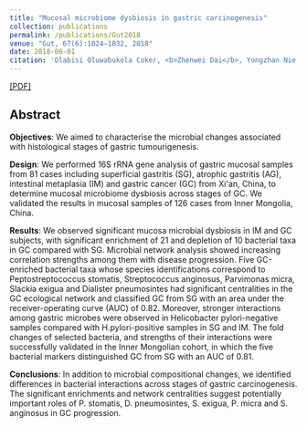 ```yaml
---
title: "Mucosal microbiome dysbiosis in gastric carcinogenesis"
collection: publications
permalink: /publications/Gut2018
venue: "Gut, 67(6):1024–1032, 2018"
date: 2018-06-01
citation: 'Olabisi Oluwabukola Coker, <b>Zhenwei Dai</b>, Yongzhan Nie, etc. <b>Gut, 67(6):1024–1032, 2018.</b>'
---
```


[[PDF]](https://pubmed.ncbi.nlm.nih.gov/28765474/)

## Abstract
<b>Objectives</b>: We aimed to characterise the microbial changes associated with histological stages of gastric tumourigenesis.

<b>Design</b>: We performed 16S rRNA gene analysis of gastric mucosal samples from 81 cases including superficial gastritis (SG), atrophic gastritis (AG), intestinal metaplasia (IM) and gastric cancer (GC) from Xi'an, China, to determine mucosal microbiome dysbiosis across stages of GC. We validated the results in mucosal samples of 126 cases from Inner Mongolia, China.

<b>Results</b>: We observed significant mucosa microbial dysbiosis in IM and GC subjects, with significant enrichment of 21 and depletion of 10 bacterial taxa in GC compared with SG. Microbial network analysis showed increasing correlation strengths among them with disease progression. Five GC-enriched bacterial taxa whose species identifications correspond to Peptostreptococcus stomatis, Streptococcus anginosus, Parvimonas micra, Slackia exigua and Dialister pneumosintes had significant centralities in the GC ecological network and classified GC from SG with an area under the receiver-operating curve (AUC) of 0.82. Moreover, stronger interactions among gastric microbes were observed in Helicobacter pylori-negative samples compared with H.pylori-positive samples in SG and IM. The fold changes of selected bacteria, and strengths of their interactions were successfully validated in the Inner Mongolian cohort, in which the five bacterial markers distinguished GC from SG with an AUC of 0.81.

<b>Conclusions</b>: In addition to microbial compositional changes, we identified differences in bacterial interactions across stages of gastric carcinogenesis. The significant enrichments and network centralities suggest potentially important roles of P. stomatis, D. pneumosintes, S. exigua, P. micra and S. anginosus in GC progression.